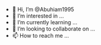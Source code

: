 - 👋 Hi, I’m @Abuhiam1995
- 👀 I’m interested in ...
- 🌱 I’m currently learning ...
- 💞️ I’m looking to collaborate on ...
- 📫 How to reach me ...

<!---
Abuhiam1995/Abuhiam1995 is a ✨ special ✨ repository because its `README.md` (this file) appears on your GitHub profile.
You can click the Preview link to take a look at your changes.
---إنّ النجاح هو رغبة الأفراد بالتقدم من خلال الأهداف والطموحات التي يسعون لها، وهو قُدرة الفرد على التطور والتقدم لبلوغ الإنجاز بتفوّق وكفاءة عالية، فإذا كان الفرد يرسم أهدافًا وخُططًا يسعى إلى تحقيقها، فإنه بذلك يسعى إلى النجاح، وإذا حققها يُعد ناجحًا، ولا يقتصر ذلك على الفرد الواحد فقط، بل إنَّ التعريف يشمل جميع ...
